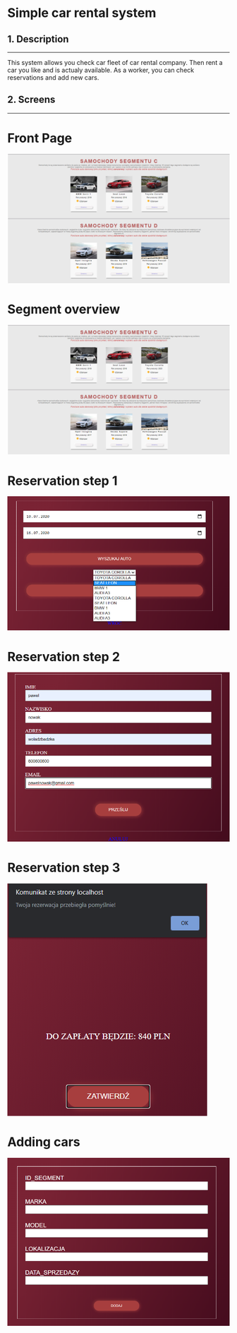 # Simple car rental system

## 1. Description
---
This system allows you check car fleet of car rental company. Then rent a car you like and is actualy available. As a worker, you can check reservations and add new cars.
## 2. Screens
---
# Front Page 
![](images/index_html.png)
# Segment overview
![](images/segment_html.png)
# Reservation step 1
![](images/reservation.png)
# Reservation step 2
![](images/reservation1.png)
# Reservation step 3
![](images/reservation2.png)
# Adding cars
![](images/car_add.png)
